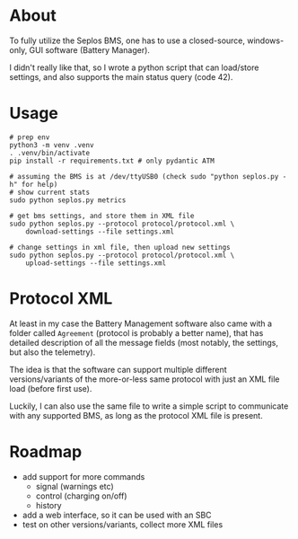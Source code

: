 # About

To fully utilize the Seplos BMS, one has to use a closed-source, windows-only,
GUI software (Battery Manager).

I didn't really like that, so I wrote a python script that can load/store
settings, and also supports the main status query (code 42).

# Usage

    # prep env
    python3 -m venv .venv
    . .venv/bin/activate
    pip install -r requirements.txt # only pydantic ATM

    # assuming the BMS is at /dev/ttyUSB0 (check sudo "python seplos.py -h" for help)
    # show current stats
    sudo python seplos.py metrics

    # get bms settings, and store them in XML file
    sudo python seplos.py --protocol protocol/protocol.xml \
        download-settings --file settings.xml

    # change settings in xml file, then upload new settings
    sudo python seplos.py --protocol protocol/protocol.xml \
        upload-settings --file settings.xml

# Protocol XML

At least in my case the Battery Management software also came with a folder
called `Agreement` (protocol is probably a better name), that has detailed
description of all the message fields (most notably, the settings, but also the
telemetry).

The idea is that the software can support multiple different versions/variants
of the more-or-less same protocol with just an XML file load (before first
use).

Luckily, I can also use the same file to write a simple script to communicate
with any supported BMS, as long as the protocol XML file is present.

# Roadmap

- add support for more commands
  - signal (warnings etc)
  - control (charging on/off)
  - history
- add a web interface, so it can be used with an SBC
- test on other versions/variants, collect more XML files
